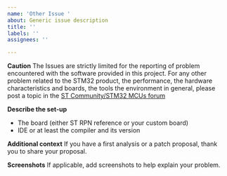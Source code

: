 ```yaml
---
name: 'Other Issue '
about: Generic issue description
title: ''
labels: ''
assignees: ''

---
```


**Caution**
The Issues are strictly limited for the reporting of problem encountered with the software provided in this project.
For any other problem related to the STM32 product, the performance, the hardware characteristics and boards, the tools the environment in general, please post a topic in the [ST Community/STM32 MCUs forum](https://community.st.com/s/group/0F90X000000AXsASAW/stm32-mcus) 

**Describe the set-up**
 * The board (either ST RPN reference or your custom board)
 * IDE or at least the compiler and its version

**Additional context**
If you have a first analysis or a patch proposal, thank you to share your proposal.

**Screenshots**
If applicable, add screenshots to help explain your problem.




